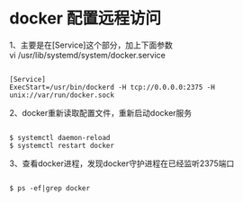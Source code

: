 # docker 配置远程访问

1、主要是在[Service]这个部分，加上下面参数  
vi /usr/lib/systemd/system/docker.service

<pre><code>
[Service]
ExecStart=/usr/bin/dockerd -H tcp://0.0.0.0:2375 -H unix://var/run/docker.sock
</code></pre>

2、docker重新读取配置文件，重新启动docker服务  
<pre><code>
$ systemctl daemon-reload  
$ systemctl restart docker
</code></pre>

3、查看docker进程，发现docker守护进程在已经监听2375端口  
<pre><code>
$ ps -ef|grep docker
</code></pre>
